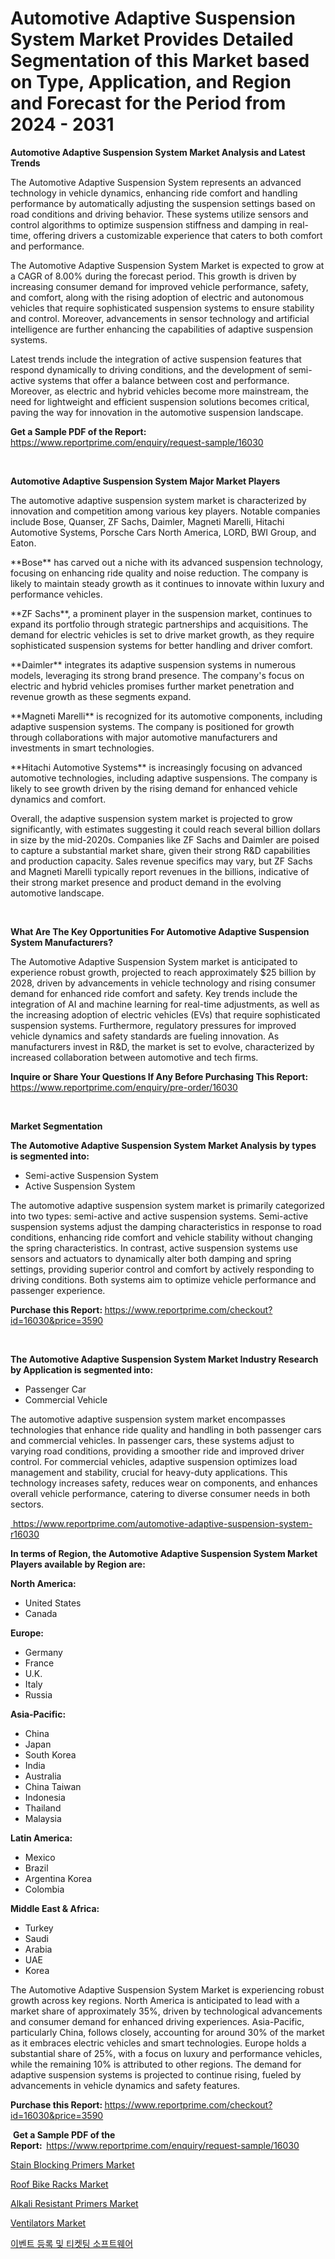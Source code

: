<p><h1>Automotive Adaptive Suspension System Market Provides Detailed Segmentation of this Market based on Type, Application, and Region and Forecast for the Period from 2024 - 2031</h1></p><p><strong>Automotive Adaptive Suspension System Market Analysis and Latest Trends</strong></p>
<p><p>The Automotive Adaptive Suspension System represents an advanced technology in vehicle dynamics, enhancing ride comfort and handling performance by automatically adjusting the suspension settings based on road conditions and driving behavior. These systems utilize sensors and control algorithms to optimize suspension stiffness and damping in real-time, offering drivers a customizable experience that caters to both comfort and performance.</p><p>The Automotive Adaptive Suspension System Market is expected to grow at a CAGR of 8.00% during the forecast period. This growth is driven by increasing consumer demand for improved vehicle performance, safety, and comfort, along with the rising adoption of electric and autonomous vehicles that require sophisticated suspension systems to ensure stability and control. Moreover, advancements in sensor technology and artificial intelligence are further enhancing the capabilities of adaptive suspension systems.</p><p>Latest trends include the integration of active suspension features that respond dynamically to driving conditions, and the development of semi-active systems that offer a balance between cost and performance. Moreover, as electric and hybrid vehicles become more mainstream, the need for lightweight and efficient suspension solutions becomes critical, paving the way for innovation in the automotive suspension landscape.</p></p>
<p><strong>Get a Sample PDF of the Report:&nbsp;</strong> <a href="https://www.reportprime.com/enquiry/request-sample/16030">https://www.reportprime.com/enquiry/request-sample/16030</a></p>
<p>&nbsp;</p>
<p><strong>Automotive Adaptive Suspension System Major Market Players</strong></p>
<p><p>The automotive adaptive suspension system market is characterized by innovation and competition among various key players. Notable companies include Bose, Quanser, ZF Sachs, Daimler, Magneti Marelli, Hitachi Automotive Systems, Porsche Cars North America, LORD, BWI Group, and Eaton.</p><p>**Bose** has carved out a niche with its advanced suspension technology, focusing on enhancing ride quality and noise reduction. The company is likely to maintain steady growth as it continues to innovate within luxury and performance vehicles.</p><p>**ZF Sachs**, a prominent player in the suspension market, continues to expand its portfolio through strategic partnerships and acquisitions. The demand for electric vehicles is set to drive market growth, as they require sophisticated suspension systems for better handling and driver comfort.</p><p>**Daimler** integrates its adaptive suspension systems in numerous models, leveraging its strong brand presence. The company's focus on electric and hybrid vehicles promises further market penetration and revenue growth as these segments expand.</p><p>**Magneti Marelli** is recognized for its automotive components, including adaptive suspension systems. The company is positioned for growth through collaborations with major automotive manufacturers and investments in smart technologies.</p><p>**Hitachi Automotive Systems** is increasingly focusing on advanced automotive technologies, including adaptive suspensions. The company is likely to see growth driven by the rising demand for enhanced vehicle dynamics and comfort.</p><p>Overall, the adaptive suspension system market is projected to grow significantly, with estimates suggesting it could reach several billion dollars in size by the mid-2020s. Companies like ZF Sachs and Daimler are poised to capture a substantial market share, given their strong R&D capabilities and production capacity. Sales revenue specifics may vary, but ZF Sachs and Magneti Marelli typically report revenues in the billions, indicative of their strong market presence and product demand in the evolving automotive landscape.</p></p>
<p>&nbsp;</p>
<p><strong>What Are The Key Opportunities For Automotive Adaptive Suspension System Manufacturers?</strong></p>
<p><p>The Automotive Adaptive Suspension System market is anticipated to experience robust growth, projected to reach approximately $25 billion by 2028, driven by advancements in vehicle technology and rising consumer demand for enhanced ride comfort and safety. Key trends include the integration of AI and machine learning for real-time adjustments, as well as the increasing adoption of electric vehicles (EVs) that require sophisticated suspension systems. Furthermore, regulatory pressures for improved vehicle dynamics and safety standards are fueling innovation. As manufacturers invest in R&D, the market is set to evolve, characterized by increased collaboration between automotive and tech firms.</p></p>
<p><strong>Inquire or Share Your Questions If Any Before Purchasing This Report:</strong> <a href="https://www.reportprime.com/enquiry/pre-order/16030">https://www.reportprime.com/enquiry/pre-order/16030</a></p>
<p>&nbsp;</p>
<p><strong>Market Segmentation</strong></p>
<p><strong>The Automotive Adaptive Suspension System Market Analysis by types is segmented into:</strong></p>
<p><ul><li>Semi-active Suspension System</li><li>Active Suspension System</li></ul></p>
<p><p>The automotive adaptive suspension system market is primarily categorized into two types: semi-active and active suspension systems. Semi-active suspension systems adjust the damping characteristics in response to road conditions, enhancing ride comfort and vehicle stability without changing the spring characteristics. In contrast, active suspension systems use sensors and actuators to dynamically alter both damping and spring settings, providing superior control and comfort by actively responding to driving conditions. Both systems aim to optimize vehicle performance and passenger experience.</p></p>
<p><strong>Purchase this Report:&nbsp;</strong><a href="https://www.reportprime.com/checkout?id=16030&price=3590">https://www.reportprime.com/checkout?id=16030&price=3590</a></p>
<p>&nbsp;</p>
<p><strong>The Automotive Adaptive Suspension System Market Industry Research by Application is segmented into:</strong></p>
<p><ul><li>Passenger Car</li><li>Commercial Vehicle</li></ul></p>
<p><p>The automotive adaptive suspension system market encompasses technologies that enhance ride quality and handling in both passenger cars and commercial vehicles. In passenger cars, these systems adjust to varying road conditions, providing a smoother ride and improved driver control. For commercial vehicles, adaptive suspension optimizes load management and stability, crucial for heavy-duty applications. This technology increases safety, reduces wear on components, and enhances overall vehicle performance, catering to diverse consumer needs in both sectors.</p></p>
<p><a href="https://www.reportprime.com/automotive-adaptive-suspension-system-r16030">&nbsp;https://www.reportprime.com/automotive-adaptive-suspension-system-r16030</a></p>
<p><strong>In terms of Region, the Automotive Adaptive Suspension System Market Players available by Region are:</strong></p>
<p>
    <p> <strong> North America: </strong>
        <ul>
            <li>United States</li>
            <li>Canada</li>
        </ul>
        </p> 
    <p> <strong> Europe: </strong>
        <ul>
            <li>Germany</li>
            <li>France</li>
            <li>U.K.</li>
            <li>Italy</li>
            <li>Russia</li>
        </ul>
        </p> 
    <p> <strong> Asia-Pacific: </strong>
        <ul>
            <li>China</li>
            <li>Japan</li>
            <li>South Korea</li>
            <li>India</li>
            <li>Australia</li>
            <li>China Taiwan</li>
            <li>Indonesia</li>
            <li>Thailand</li>
            <li>Malaysia</li>
        </ul>
        </p> 
    <p> <strong> Latin America: </strong>
        <ul>
            <li>Mexico</li>
            <li>Brazil</li>
            <li>Argentina Korea</li>
            <li>Colombia</li>
        </ul>
        </p> 
    <p> <strong> Middle East & Africa: </strong>
        <ul>
            <li>Turkey</li>
            <li>Saudi</li>
            <li>Arabia</li>
            <li>UAE</li>
            <li>Korea</li>
        </ul>
    </p>
    </p>
<p><p>The Automotive Adaptive Suspension System Market is experiencing robust growth across key regions. North America is anticipated to lead with a market share of approximately 35%, driven by technological advancements and consumer demand for enhanced driving experiences. Asia-Pacific, particularly China, follows closely, accounting for around 30% of the market as it embraces electric vehicles and smart technologies. Europe holds a substantial share of 25%, with a focus on luxury and performance vehicles, while the remaining 10% is attributed to other regions. The demand for adaptive suspension systems is projected to continue rising, fueled by advancements in vehicle dynamics and safety features.</p></p>
<p><strong>Purchase this Report: </strong><a href="https://www.reportprime.com/checkout?id=16030&price=3590">https://www.reportprime.com/checkout?id=16030&price=3590</a></p>
<p>&nbsp;<strong>Get a Sample PDF of the Report:&nbsp;&nbsp;</strong><a href="https://www.reportprime.com/enquiry/request-sample/16030">https://www.reportprime.com/enquiry/request-sample/16030</a></p>
<p><strong></strong></p>
<p><p><a href="https://medium.com/@zoeyjohns2003/the-global-stain-blocking-primers-market-identifies-drivers-restraints-opportunities-and-f347b49edd6b">Stain Blocking Primers Market</a></p><p><a href="https://issuu.com/reportprime-2/docs/roof-bike-racks-market-size-2030.pp_5c937793d84fb3">Roof Bike Racks Market</a></p><p><a href="https://medium.com/@zoeyjohns2003/this-alkali-resistant-primers-market-research-report-evaluates-the-key-market-trends-drivers-c4355daa4a6a">Alkali Resistant Primers Market</a></p><p><a href="https://www.linkedin.com/pulse/market-forecasting-change-global-ventilators-dynamics-future-yqlfe?trackingId=LxD2HdXfSoCUPNk21xqRUw%3D%3D">Ventilators Market</a></p><p><a href="https://medium.com/@reyeshowell_6566/%EC%84%B8%EA%B3%84-event-registration-ticketing-software-market-%EC%9D%80-2024%EC%97%90%EC%84%9C-2031%EB%A1%9C-%EC%97%B0%ED%8F%89%EA%B7%A0-%EC%A6%9D%EA%B0%80%EC%9C%A8%EC%9D%84-%EB%B3%B4%EC%9D%BC-%EA%B2%83%EC%9C%BC%EB%A1%9C-%EC%98%88%EC%83%81%EB%90%A9%EB%8B%88%EB%8B%A4-2da1800e455c?postPublishedType=initial">이벤트 등록 및 티켓팅 소프트웨어</a></p></p>